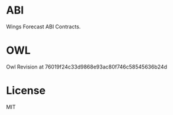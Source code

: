 # ABI

Wings Forecast ABI Contracts.

# OWL

Owl Revision at 76019f24c33d9868e93ac80f746c58545636b24d

# License 

MIT
